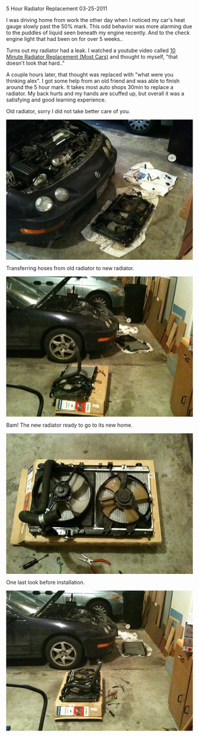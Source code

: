 5 Hour Radiator Replacement
03-25-2011

I was driving home from work the other day when I noticed my car's heat gauge slowly past the 50% mark. This odd behavior was more alarming due to the puddles of liquid seen beneath my engine recently. And to the check engine light that had been on for over 5 weeks..

Turns out my radiator had a leak. I watched a youtube video called [10 Minute Radiator Replacement (Most Cars)][1] and thought to myself, "that doesn't look that hard.."

A couple hours later, that thought was replaced with "what were you thinking alex". I got some help from an old friend and was able to finish around the 5 hour mark. It takes most auto shops 30min to replace a radiator. My back hurts and my hands are scuffed up, but overall it was a satisfying and good learning experience.

Old radiator, sorry I did not take better care of you.

<a href="/static/rad1.jpg"><img class="pure-img" src="/static/rad1.jpg" style="display:block; margin-left:auto; margin-right:auto;" width="560px" /></a>

Transferring hoses from old radiator to new radiator.

<a href="/static/rad2.jpg"><img class="pure-img" src="/static/rad2.jpg" style="display:block; margin-left:auto; margin-right:auto;" width="560px" /></a>

Bam! The new radiator ready to go to its new home.

<a href="/static/rad3.jpg"><img class="pure-img" src="/static/rad3.jpg" style="display:block; margin-left:auto; margin-right:auto;" width="560px" /></a>

One last look before installation.

<a href="/static/rad4.jpg"><img class="pure-img" src="/static/rad4.jpg" style="display:block; margin-left:auto; margin-right:auto;" width="560px" /></a>

[1]: http://www.youtube.com/watch?v=BPII3yh4btA
